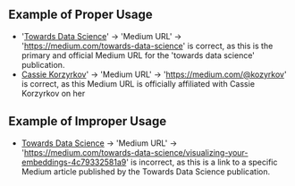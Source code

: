 ## Example of Proper Usage
* '[Towards Data Science](https://golden.com/wiki/Towards_Data_Science-4NWXRJZ)' -> 'Medium URL' -> 'https://medium.com/towards-data-science' is correct, as this is the primary and official Medium URL for the 'towards data science' publication.
* [Cassie Korzyrkov](https://golden.com/wiki/Cassie_Korzyrkov-ZYAKBE8)' -> 'Medium URL' -> 'https://medium.com/@kozyrkov' is correct, as this Medium URL is officially affiliated with Cassie Korzyrkov on her 

## Example of Improper Usage
* [Towards Data Science](https://golden.com/wiki/Towards_Data_Science-4NWXRJZ) -> 'Medium URL' -> 'https://medium.com/towards-data-science/visualizing-your-embeddings-4c79332581a9' is incorrect, as this is a link to a specific Medium article published by the Towards Data Science publication.